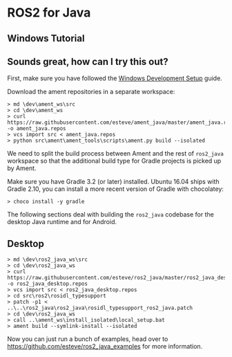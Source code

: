 ROS2 for Java
=============

Windows Tutorial
------------

Sounds great, how can I try this out?
-------------------------------------

First, make sure you have followed the [Windows Development Setup](https://github.com/ros2/ros2/wiki/Windows-Development-Setup) guide.

Download the ament repositories in a separate workspace:

```
> md \dev\ament_ws\src
> cd \dev\ament_ws
> curl https://raw.githubusercontent.com/esteve/ament_java/master/ament_java.repos -o ament_java.repos
> vcs import src < ament_java.repos
> python src\ament\ament_tools\scripts\ament.py build --isolated
```

We need to split the build process between Ament and the rest of `ros2_java` workspace so that the additional build type for Gradle projects is picked up by Ament.

Make sure you have Gradle 3.2 (or later) installed. Ubuntu 16.04 ships with Gradle 2.10, you can install a more recent version of Gradle with chocolatey:

```
> choco install -y gradle
```

The following sections deal with building the `ros2_java` codebase for the desktop Java runtime and for Android.

Desktop
-------

```
> md \dev\ros2_java_ws\src
> cd \dev\ros2_java_ws
> curl https://raw.githubusercontent.com/esteve/ros2_java/master/ros2_java_desktop.repos -o ros2_java_desktop.repos
> vcs import src < ros2_java_desktop.repos
> cd src\ros2\rosidl_typesupport
> patch -p1 < ..\..\ros2_java\ros2_java\rosidl_typesupport_ros2_java.patch
> cd \dev\ros2_java_ws
> call ..\ament_ws\install_isolated\local_setup.bat
> ament build --symlink-install --isolated
```

Now you can just run a bunch of examples, head over to https://github.com/esteve/ros2_java_examples for more information.
